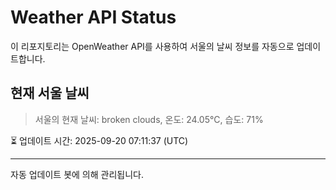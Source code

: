 
# Weather API Status

이 리포지토리는 OpenWeather API를 사용하여 서울의 날씨 정보를 자동으로 업데이트합니다.

## 현재 서울 날씨
> 서울의 현재 날씨: broken clouds, 온도: 24.05°C, 습도: 71%

⏳ 업데이트 시간: 2025-09-20 07:11:37 (UTC)

---
자동 업데이트 봇에 의해 관리됩니다.
